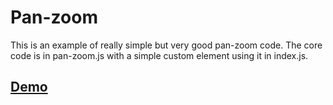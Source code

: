 # Pan-zoom

This is an example of really simple but very good pan-zoom code. The core code is in pan-zoom.js with a simple custom element using it in index.js. 

## [Demo](https://pan-zoom.mariusgundersen.net)
